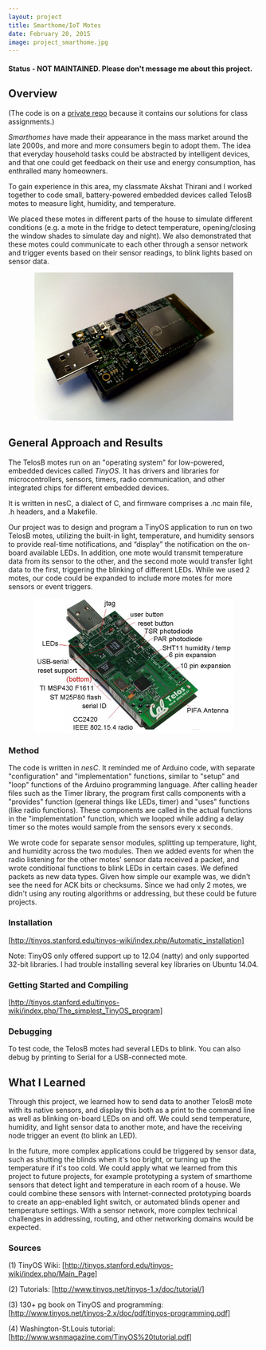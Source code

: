 ```yaml
---
layout: project
title: Smarthome/IoT Motes
date: February 20, 2015
image: project_smarthome.jpg
---
```

#### Status - NOT MAINTAINED. Please don't message me about this project.

## Overview
(The code is on a [private repo](https://github.com/robotjackie/tinyos_smarthome) because it contains our solutions for class assignments.)

*Smarthomes* have made their appearance in the mass market around the late 2000s, and more and more consumers begin to adopt them. The idea that everyday household tasks could be abstracted by intelligent devices, and that one could get feedback on their use and energy consumption, has enthralled many homeowners. 

To gain experience in this area, my classmate Akshat Thirani and I worked together to code small, battery-powered embedded devices called TelosB motes to measure light, humidity, and temperature. 

We placed these motes in different parts of the house to simulate different conditions (e.g. a mote in the fridge to detect temperature, opening/closing the window shades to simulate day and night). We also demonstrated that these motes could communicate to each other through a sensor network and trigger events based on their sensor readings, to blink lights based on sensor data.

<center><img src="https://github.com/robotjackie/portfolio/blob/gh-pages/public/images/tiny_mote.jpg?raw=true" width=400></center>

## General Approach and Results
The TelosB motes run on an "operating system" for low-powered, embedded devices called *TinyOS*. It has drivers and libraries for microcontrollers, sensors, timers, radio communication, and other integrated chips for different embedded devices. 

It is written in nesC, a dialect of C, and firmware comprises a .nc main file, .h headers, and a Makefile. 

Our project was to design and program a TinyOS application to run on two TelosB motes, utilizing the built-in light, temperature, and humidity sensors to provide real-time notifications, and “display” the notification on the on-board available LEDs. In addition, one mote would transmit temperature data from its sensor to the other, and the second mote would transfer light data to the first, triggering the blinking of different LEDs. While we used 2 motes, our code could be expanded to include more motes for more sensors or event triggers.

<center><img src="https://github.com/robotjackie/portfolio/blob/gh-pages/public/images/tiny_mote_description.JPG?raw=true" width=400></center>


### Method
The code is written in *nesC*. It reminded me of Arduino code, with separate "configuration" and "implementation" functions, similar to "setup" and "loop" functions of the Arduino programming language. After calling header files such as the Timer library, the program first calls components with a "provides" function (general things like LEDs, timer) and "uses" functions (like radio functions). These components are called in the actual functions in the "implementation" function, which we looped while adding a delay timer so the motes would sample from the sensors every x seconds.

We wrote code for separate sensor modules, splitting up temperature, light, and humidity across the two modules. Then we added events for when the radio listening for the other motes' sensor data received a packet, and wrote conditional functions to blink LEDs in certain cases. We defined packets as new data types. Given how simple our example was, we didn't see the need for ACK bits or checksums. Since we had only 2 motes, we didn't using any routing algorithms or addressing, but these could be future projects. 

### Installation
[http://tinyos.stanford.edu/tinyos-wiki/index.php/Automatic_installation]

Note: TinyOS only offered support up to 12.04 (natty) and only supported 32-bit libraries. I had trouble installing several key libraries on Ubuntu 14.04.

### Getting Started and Compiling
[http://tinyos.stanford.edu/tinyos-wiki/index.php/The_simplest_TinyOS_program]

### Debugging
To test code, the TelosB motes had several LEDs to blink. You can also debug by printing to Serial for a USB-connected mote.

## What I Learned
Through this project, we learned how to send data to another TelosB mote with its native sensors, and display this both as a print to the command line as well as blinking on-board LEDs on and off. We could send temperature, humidity, and light sensor data to another mote, and have the receiving node trigger an event (to blink an LED). 

In the future, more complex applications could be triggered by sensor data, such as shutting the blinds when it's too bright, or turning up the temperature if it's too cold. We could apply what we learned from this project to future projects, for example prototyping a system of smarthome sensors that detect light and temperature in each room of a house. We could combine these sensors with Internet-connected prototyping boards to create an app-enabled light switch, or automated blinds opener and temperature settings. With a sensor network, more complex technical challenges in addressing, routing, and other networking domains would be expected. 


### Sources
(1) TinyOS Wiki: [http://tinyos.stanford.edu/tinyos-wiki/index.php/Main_Page]

(2) Tutorials: [http://www.tinyos.net/tinyos-1.x/doc/tutorial/]

(3) 130+ pg book on TinyOS and programming: [http://www.tinyos.net/tinyos-2.x/doc/pdf/tinyos-programming.pdf]

(4) Washington-St.Louis tutorial: [http://www.wsnmagazine.com/TinyOS%20tutorial.pdf]

